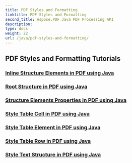 ```yaml
---
title: PDF Styles and Formatting
linktitle: PDF Styles and Formatting
second_title: Aspose.PDF Java PDF Processing API
description: 
type: docs
weight: 22
url: /java/pdf-styles-and-formatting/
---
```


## PDF Styles and Formatting Tutorials
### [Inline Structure Elements in PDF using Java](./inline-structure-elements-in-pdf-using-java/)
### [Root Structure in PDF using Java](./root-structure-in-pdf-using-java/)
### [Structure Elements Properties in PDF using Java](./structure-elements-properties-in-pdf-using-java/)
### [Style Table Cell in PDF using Java](./style-table-cell-in-pdf-using-java/)
### [Style Table Element in PDF using Java](./style-table-element-in-pdf-using-java/)
### [Style Table Row in PDF using Java](./style-table-row-in-pdf-using-java/)
### [Style Text Structure in PDF using Java](./style-text-structure-in-pdf-using-java/)